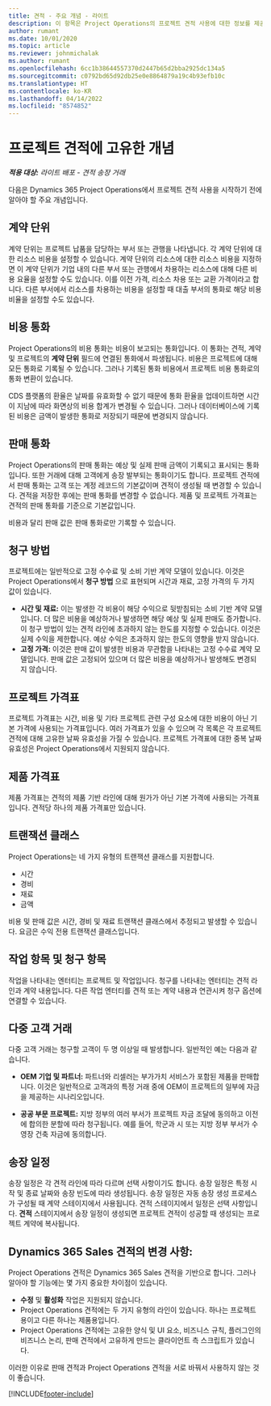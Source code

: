 ```yaml
---
title: 견적 - 주요 개념 - 라이트
description: 이 항목은 Project Operations의 프로젝트 견적 사용에 대한 정보를 제공합니다.
author: rumant
ms.date: 10/01/2020
ms.topic: article
ms.reviewer: johnmichalak
ms.author: rumant
ms.openlocfilehash: 6cc1b38644557370d2447b65d2bba2925dc134a5
ms.sourcegitcommit: c0792bd65d92db25e0e8864879a19c4b93efb10c
ms.translationtype: HT
ms.contentlocale: ko-KR
ms.lasthandoff: 04/14/2022
ms.locfileid: "8574852"
---
```

# <a name="concepts-unique-to-project-quotes"></a>프로젝트 견적에 고유한 개념

_**적용 대상:** 라이트 배포 - 견적 송장 거래_


다음은 Dynamics 365 Project Operations에서 프로젝트 견적 사용을 시작하기 전에 알아야 할 주요 개념입니다.

## <a name="contracting-unit"></a>계약 단위

계약 단위는 프로젝트 납품을 담당하는 부서 또는 관행을 나타냅니다. 각 계약 단위에 대한 리소스 비용을 설정할 수 있습니다. 계약 단위의 리소스에 대한 리소스 비용을 지정하면 이 계약 단위가 기업 내의 다른 부서 또는 관행에서 차용하는 리소스에 대해 다른 비용 요율을 설정할 수도 있습니다. 이를 이전 가격, 리소스 차용 또는 교환 가격이라고 합니다. 다른 부서에서 리소스를 차용하는 비용을 설정할 때 대출 부서의 통화로 해당 비용 비율을 설정할 수도 있습니다.

## <a name="cost-currency"></a>비용 통화

Project Operations의 비용 통화는 비용이 보고되는 통화입니다. 이 통화는 견적, 계약 및 프로젝트의 **계약 단위** 필드에 연결된 통화에서 파생됩니다. 비용은 프로젝트에 대해 모든 통화로 기록될 수 있습니다. 그러나 기록된 통화 비용에서 프로젝트 비용 통화로의 통화 변환이 있습니다.

CDS 플랫폼의 환율은 날짜를 유효화할 수 없기 때문에 통화 환율을 업데이트하면 시간이 지남에 따라 화면상의 비용 합계가 변경될 수 있습니다. 그러나 데이터베이스에 기록된 비용은 금액이 발생한 통화로 저장되기 때문에 변경되지 않습니다.

## <a name="sales-currency"></a>판매 통화

Project Operations의 판매 통화는 예상 및 실제 판매 금액이 기록되고 표시되는 통화입니다. 또한 거래에 대해 고객에게 송장 발부되는 통화이기도 합니다. 프로젝트 견적에서 판매 통화는 고객 또는 계정 레코드의 기본값이며 견적이 생성될 때 변경할 수 있습니다. 견적을 저장한 후에는 판매 통화를 변경할 수 없습니다. 제품 및 프로젝트 가격표는 견적의 판매 통화를 기준으로 기본값입니다.

비용과 달리 판매 값은 판매 통화로만 기록할 수 있습니다.

## <a name="billing-method"></a>청구 방법

프로젝트에는 일반적으로 고정 수수료 및 소비 기반 계약 모델이 있습니다. 이것은 Project Operations에서 **청구 방법** 으로 표현되며 시간과 재료, 고정 가격의 두 가지 값이 있습니다.

- **시간 및 재료:** 이는 발생한 각 비용이 해당 수익으로 뒷받침되는 소비 기반 계약 모델입니다. 더 많은 비용을 예상하거나 발생하면 해당 예상 및 실제 판매도 증가합니다. 이 청구 방법이 있는 견적 라인에 초과하지 않는 한도를 지정할 수 있습니다. 이것은 실제 수익을 제한합니다. 예상 수익은 초과하지 않는 한도의 영향을 받지 않습니다.
- **고정 가격:** 이것은 판매 값이 발생한 비용과 무관함을 나타내는 고정 수수료 계약 모델입니다. 판매 값은 고정되어 있으며 더 많은 비용을 예상하거나 발생해도 변경되지 않습니다.

## <a name="project-price-lists"></a>프로젝트 가격표

프로젝트 가격표는 시간, 비용 및 기타 프로젝트 관련 구성 요소에 대한 비용이 아닌 기본 가격에 사용되는 가격표입니다. 여러 가격표가 있을 수 있으며 각 목록은 각 프로젝트 견적에 대해 고유한 날짜 유효성을 가질 수 있습니다. 프로젝트 가격표에 대한 중복 날짜 유효성은 Project Operations에서 지원되지 않습니다.

## <a name="product-price-lists"></a>제품 가격표

제품 가격표는 견적의 제품 기반 라인에 대해 원가가 아닌 기본 가격에 사용되는 가격표입니다. 견적당 하나의 제품 가격표만 있습니다.

## <a name="transaction-classes"></a>트랜잭션 클래스

Project Operations는 네 가지 유형의 트랜잭션 클래스를 지원합니다.

- 시간
- 경비
- 재료
- 금액

비용 및 판매 값은 시간, 경비 및 재료 트랜잭션 클래스에서 추정되고 발생할 수 있습니다. 요금은 수익 전용 트랜잭션 클래스입니다.

## <a name="work-entities-and-billing-entities"></a>작업 항목 및 청구 항목

작업을 나타내는 엔터티는 프로젝트 및 작업입니다. 청구를 나타내는 엔터티는 견적 라인과 계약 내용입니다. 다른 작업 엔터티를 견적 또는 계약 내용과 연관시켜 청구 옵션에 연결할 수 있습니다.

## <a name="multi-customer-deals"></a>다중 고객 거래

다중 고객 거래는 청구할 고객이 두 명 이상일 때 발생합니다. 일반적인 예는 다음과 같습니다.

- **OEM 기업 및 파트너:** 파트너와 리셀러는 부가가치 서비스가 포함된 제품을 판매합니다. 이것은 일반적으로 고객과의 특정 거래 중에 OEM이 프로젝트의 일부에 자금을 제공하는 시나리오입니다. 

- **공공 부문 프로젝트:** 지방 정부의 여러 부서가 프로젝트 자금 조달에 동의하고 이전에 합의한 분할에 따라 청구됩니다. 예를 들어, 학군과 시 또는 지방 정부 부서가 수영장 건축 자금에 동의합니다.

## <a name="invoice-schedules"></a>송장 일정

송장 일정은 각 견적 라인에 따라 다르며 선택 사항이기도 합니다. 송장 일정은 특정 시작 및 종료 날짜와 송장 빈도에 따라 생성됩니다. 송장 일정은 자동 송장 생성 프로세스가 구성될 때 계약 스테이지에서 사용됩니다. 견적 스테이지에서 일정은 선택 사항입니다. **견적** 스테이지에서 송장 일정이 생성되면 프로젝트 견적이 성공할 때 생성되는 프로젝트 계약에 복사됩니다.

## <a name="changes-from-dynamics-365-sales-quote"></a>Dynamics 365 Sales 견적의 변경 사항:

Project Operations 견적은 Dynamics 365 Sales 견적을 기반으로 합니다. 그러나 알아야 할 기능에는 몇 가지 중요한 차이점이 있습니다.

- **수정** 및 **활성화** 작업은 지원되지 않습니다.
- Project Operations 견적에는 두 가지 유형의 라인이 있습니다. 하나는 프로젝트용이고 다른 하나는 제품용입니다.
- Project Operations 견적에는 고유한 양식 및 UI 요소, 비즈니스 규칙, 플러그인의 비즈니스 논리, 판매 견적에서 고유하게 만드는 클라이언트 측 스크립트가 있습니다.

이러한 이유로 판매 견적과 Project Operations 견적을 서로 바꿔서 사용하지 않는 것이 좋습니다.


[!INCLUDE[footer-include](../../includes/footer-banner.md)]

